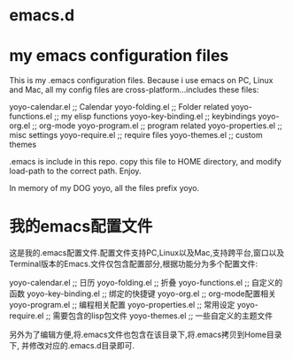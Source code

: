 emacs.d
=======
# my emacs configuration files
This is my .emacs configuration files. Because i use emacs on PC, Linux
and Mac, all my config files are cross-platform...includes these files:

yoyo-calendar.el        ;; Calendar
yoyo-folding.el         ;; Folder related
yoyo-functions.el       ;; my elisp functions
yoyo-key-binding.el     ;; keybindings
yoyo-org.el             ;; org-mode
yoyo-program.el         ;; program related
yoyo-properties.el      ;; misc settings
yoyo-require.el         ;; require files
yoyo-themes.el          ;; custom themes

.emacs is include in this repo. copy this file to HOME directory, and
modify load-path to the correct path. Enjoy.

In memory of my DOG yoyo, all the files prefix yoyo.

# 我的emacs配置文件
这是我的.emacs配置文件.配置文件支持PC,Linux以及Mac,支持跨平台,窗口以及
Terminal版本的Emacs.文件仅包含配置部分,根据功能分为多个配置文件:

yoyo-calendar.el        ;; 日历
yoyo-folding.el         ;; 折叠
yoyo-functions.el       ;; 自定义的函数
yoyo-key-binding.el     ;; 绑定的快捷键
yoyo-org.el             ;; org-mode配置相关
yoyo-program.el         ;; 编程相关配置
yoyo-properties.el      ;; 常用设定
yoyo-require.el         ;; 需要包含的lisp包文件
yoyo-themes.el          ;; 一些自定义的主题文件

另外为了编辑方便,将.emacs文件也包含在该目录下,将.emacs拷贝到Home目录下,
并修改对应的.emacs.d目录即可.

